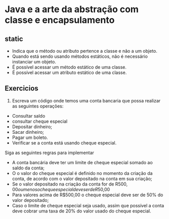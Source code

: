 # Java e a arte da abstração com classe e encapsulamento

## static

- Indica que o método ou atributo pertence a classe e não a um objeto.
- Quando está sendo usando métodos estáticos, não é necessário instanciar um objeto.
- É possível acessar um método estático de uma classe.
- É possível acessar um atributo estático de uma classe.

## Exercicios

1. Escreva um código onde temos uma conta bancaria que possa realizar as seguintes operações:

- Consultar saldo
- consultar cheque especial
- Depositar dinheiro;
- Sacar dinheiro;
- Pagar um boleto.
- Verificar se a conta está usando cheque especial.

Siga as seguintes regras para implementar

- A conta bancária deve ter um limite de cheque especial somado ao saldo da conta;
- O o valor do cheque especial é definido no momento da criação da conta, de acordo com o valor depositado na conta em sua criação;
- Se o valor depositado na criação da conta for de R$500,00 ou menos o cheque especial deve ser de R$50,00
- Para valores acima de R$500,00 o cheque especial deve ser de 50% do valor depositado;
- Caso o limite de cheque especial seja usado, assim que possível a conta deve cobrar uma taxa de 20% do valor usado do cheque especial.
